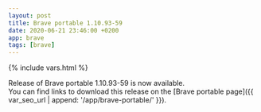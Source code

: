 ```yaml
---
layout: post
title: Brave portable 1.10.93-59
date: 2020-06-21 23:46:00 +0200
app: brave
tags: [brave]
---
```

{% include vars.html %}

Release of Brave portable 1.10.93-59 is now available.<br />
You can find links to download this release on the [Brave portable page]({{ var_seo_url | append: '/app/brave-portable/' }}).
